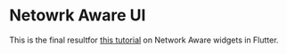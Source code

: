 # Netowrk Aware UI

This is the final resultfor [this tutorial](https://youtu.be/u9O8NOnQi_A) on Network Aware widgets in Flutter.